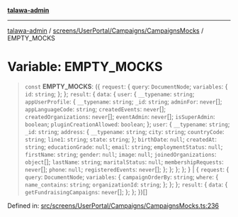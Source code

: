 [**talawa-admin**](../../../../../README.md)

***

[talawa-admin](../../../../../modules.md) / [screens/UserPortal/Campaigns/CampaignsMocks](../README.md) / EMPTY\_MOCKS

# Variable: EMPTY\_MOCKS

> `const` **EMPTY\_MOCKS**: (\{ `request`: \{ `query`: `DocumentNode`; `variables`: \{ `id`: `string`; \}; \}; `result`: \{ `data`: \{ `user`: \{ `__typename`: `string`; `appUserProfile`: \{ `__typename`: `string`; `_id`: `string`; `adminFor`: `never`[]; `appLanguageCode`: `string`; `createdEvents`: `never`[]; `createdOrganizations`: `never`[]; `eventAdmin`: `never`[]; `isSuperAdmin`: `boolean`; `pluginCreationAllowed`: `boolean`; \}; `user`: \{ `__typename`: `string`; `_id`: `string`; `address`: \{ `__typename`: `string`; `city`: `string`; `countryCode`: `string`; `line1`: `string`; `state`: `string`; \}; `birthDate`: `null`; `createdAt`: `string`; `educationGrade`: `null`; `email`: `string`; `employmentStatus`: `null`; `firstName`: `string`; `gender`: `null`; `image`: `null`; `joinedOrganizations`: `object`[]; `lastName`: `string`; `maritalStatus`: `null`; `membershipRequests`: `never`[]; `phone`: `null`; `registeredEvents`: `never`[]; \}; \}; \}; \}; \} \| \{ `request`: \{ `query`: `DocumentNode`; `variables`: \{ `campaignOrderBy`: `string`; `where`: \{ `name_contains`: `string`; `organizationId`: `string`; \}; \}; \}; `result`: \{ `data`: \{ `getFundraisingCampaigns`: `never`[]; \}; \}; \})[]

Defined in: [src/screens/UserPortal/Campaigns/CampaignsMocks.ts:236](https://github.com/bint-Eve/talawa-admin/blob/16ddeb98e6868a55bca282e700a8f4212d222c01/src/screens/UserPortal/Campaigns/CampaignsMocks.ts#L236)

